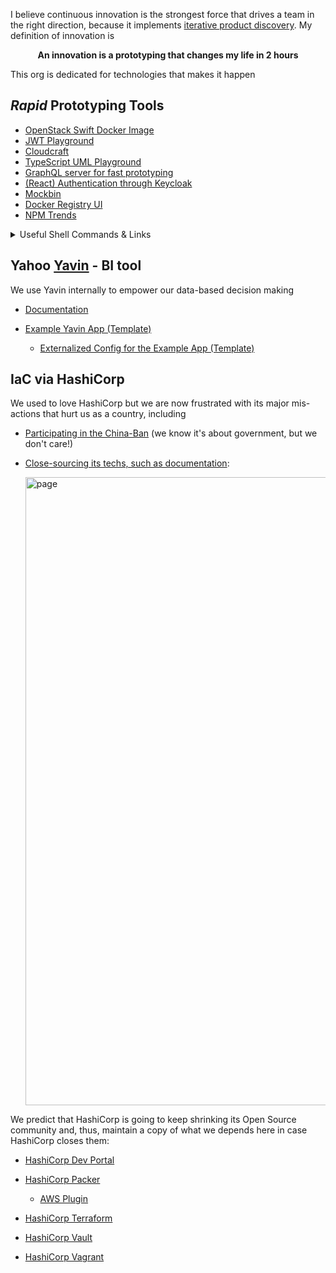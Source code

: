 I believe continuous innovation is the strongest force that drives a team in the right direction, because it implements [iterative product discovery](https://www.amazon.com/INSPIRED-Create-Tech-Products-Customers/dp/1119387507). My definition of innovation is

<p align="center">
<b>An innovation is a prototyping that changes my life in 2 hours</b>
</p>

This org is dedicated for technologies that makes it happen

_Rapid_ Prototyping Tools
-------------------------

- [OpenStack Swift Docker Image](https://github.com/stealth-tech-startup/docker-swift-onlyone)
- [JWT Playground](https://jwt.io/)
- [Cloudcraft](https://www.cloudcraft.co/)
- [TypeScript UML Playground](https://github.com/stealth-tech-startup/typescript-uml)
- [GraphQL server for fast prototyping](https://github.com/stealth-tech-startup/json-graphql-server)
- [(React) Authentication through Keycloak](https://github.com/stealth-tech-startup/react-keycloak-authentication)
- [Mockbin](https://github.com/stealth-tech-startup/mockbin)
- [Docker Registry UI](https://github.com/stealth-tech-startup/docker-registry-ui)
- [NPM Trends](https://github.com/stealth-tech-startup/npm-trends)

<details><summary>Useful Shell Commands & Links</summary>

### Data Cleansing

- Filtering out lines **shorter** than 30 characters
  
  ```bash
  grep -E '^.{30,}$' input.txt > output.txt
  ```
  
- Removing blank lines

  ```bash
  grep -v '^$' input.txt > output.txt
  ```
  
- Removing Duplicate Lines

  ```bash
  sort {file-name} | uniq
  ```
  
- Sorting Strings and Ordering by Duplicate Counts

  ```bash
  cat data.txt | sort | uniq -c | sort -n
  ```

- Listing Files Sorted by the Number of Lines

  ```bash
  find /group/book/four/word/ -type f -exec wc -l {} + | sort -rn
  ```

- Replacing character with another

  ```bash
  cat data-file | tr char-to-be-replaced new-char
  ```
  
- Lowercasing a File

  ```bash
  tr A-Z a-z < input
  ```

- [Filtering Rows Based on Number of Columns](http://www.theunixschool.com/2012/06/awk-10-examples-to-group-data-in-csv-or.html)

  ```bash
  $ echo '0333 foo
  >  bar
  > 23243 qux' | awk 'NF==2{print}{}'
  0333 foo
  23243 qux
  ```
                    
- Reversing the Order of a List of Words

  ```bash
  echo $str | awk '{ for (i=NF; i>1; i--) printf("%s ",$i); print $1; }'
  ```
                    
- Add Numbers in a File, each Line Containing a Number

  ```bash
  cat file | awk '{ SUM += $1} END { print SUM }'
  ```
                    
- Extracting Substring Within Double Quotes

  ```bash
  $ echo "substring" | cut -d '"' -f2
  substring
  ```
                    
- Removing Anything After a Character(Inclusive)

  ```bash
  $ echo "substring + ?" | cut -f1 -d"+"
  substring
  ```
                    
- GroupBy a CSV File

  ```bash
  cut -d ',' -f 6,7 data.csv | tail -n +2 | awk -F, '{a[$1]+=$2;}END{for(i in a)print i", "a[i];}'
  ```

  - ``cut -d ',' -f first_column_idx,last_column_idx data.csv``: extract a subset of columns and rows from a CSV file
  - ``tail -n +2``: remove the header line(first line) in CSV file
  - ``awk -F, '{a[$1]+=$2;}END{for(i in a)print i", "a[i];}'``: find the sum of individual group records

  For example, suppose we have a data file of:

  ```csv
  Date,Fruit Purchased,Num Purchased
  2020-05-20,apple,10
  2020-05-21,orange,10
  2020-05-22,banana,5
  2020-05-23,apple,10
  2020-05-24,orange,5
  2020-05-25,banana,10
  ```

  Running ``cut -d ',' -f 2,3 data.csv | tail -n +2 | awk -F, '{a[$1]+=$2;}END{for(i in a)print i", "a[i];}'`` gives:

  ```
  apple, 20
  banana, 15
  orange, 15
  ```

### Data Sourcing
  
- [Converting PDF to text](https://www.pdf2go.com/pdf-to-text) 
- Converting PDF to Images

  ```bash
  pdftoppm -rx 300 -ry 300 -png file.pdf prefix # 300 specifies resolution
  ```
  
- Convert .flv to .mp4: [Handbrake](https://handbrake.fr) converts FLV into anything. The process is fairly straightforward:

  1. Start Handbrake.
  2. Click the **Source** button at the top.
  3. Locate and choose the FLV file.
  4. Choose an appropriate preset or configure the **Video** and **Audio** tabs manually.
  5. Click the **Start** button.



</details>

Yahoo [Yavin](https://github.com/stealth-tech-startup/framework) - BI tool
--------------------------------------------------------------------------

We use Yavin internally to empower our data-based decision making

- [Documentation](https://stealth-tech-startup.github.io/yavin-docs/)
- [Example Yavin App (Template)](https://github.com/stealth-tech-startup/yavin-app)

  - [Externalized Config for the Example App (Template)](https://github.com/stealth-tech-startup/yavin-demo-config)

IaC via HashiCorp
-----------------

We used to love HashiCorp but we are now frustrated with its major mis-actions that hurt us as a country, including

- [Participating in the China-Ban](https://github.com/hashicorp/packer/pull/11888) (we know it's about government, but we don't care!)
- [Close-sourcing its techs, such as documentation](https://github.com/hashicorp/dev-portal/blob/main/docs/README.md):

  <img width="1005" alt="page" src="https://github.com/stealth-tech-startup/.github/assets/16126939/6e9e950e-b168-482e-a076-36398b43f624">

We predict that HashiCorp is going to keep shrinking its Open Source community and, thus, maintain a copy of what we depends here in case HashiCorp closes them:

- [HashiCorp Dev Portal](https://github.com/stealth-tech-startup/hashicorp-dev-portal)
- [HashiCorp Packer](https://github.com/stealth-tech-startup/hashicorp-packer)

  - [AWS Plugin](https://github.com/stealth-tech-startup/packer-plugin-amazon)

- [HashiCorp Terraform](https://github.com/stealth-tech-startup/hashicorp-terraform)
- [HashiCorp Vault](https://github.com/stealth-tech-startup/hashicorp-vault)
- [HashiCorp Vagrant](https://github.com/stealth-tech-startup/hashicorp-vagrant)
